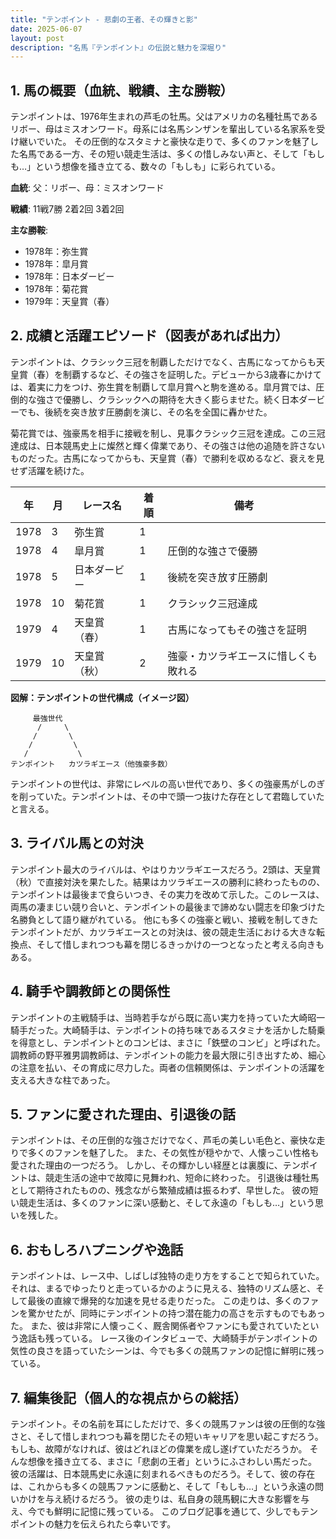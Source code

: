 ```yaml
---
title: "テンポイント - 悲劇の王者、その輝きと影"
date: 2025-06-07
layout: post
description: "名馬『テンポイント』の伝説と魅力を深堀り"
---
```


## 1. 馬の概要（血統、戦績、主な勝鞍）

テンポイントは、1976年生まれの芦毛の牡馬。父はアメリカの名種牡馬であるリボー、母はミスオンワード。母系には名馬シンザンを輩出している名家系を受け継いでいた。  その圧倒的なスタミナと豪快な走りで、多くのファンを魅了した名馬である一方、その短い競走生活は、多くの惜しみない声と、そして「もしも…」という想像を掻き立てる、数々の「もしも」に彩られている。

**血統**: 父：リボー、母：ミスオンワード

**戦績**: 11戦7勝 2着2回 3着2回

**主な勝鞍**:

* 1978年：弥生賞
* 1978年：皐月賞
* 1978年：日本ダービー
* 1978年：菊花賞
* 1979年：天皇賞（春）


## 2. 成績と活躍エピソード（図表があれば出力）

テンポイントは、クラシック三冠を制覇しただけでなく、古馬になってからも天皇賞（春）を制覇するなど、その強さを証明した。デビューから3歳春にかけては、着実に力をつけ、弥生賞を制覇して皐月賞へと駒を進める。皐月賞では、圧倒的な強さで優勝し、クラシックへの期待を大きく膨らませた。続く日本ダービーでも、後続を突き放す圧勝劇を演じ、その名を全国に轟かせた。

菊花賞では、強豪馬を相手に接戦を制し、見事クラシック三冠を達成。この三冠達成は、日本競馬史上に燦然と輝く偉業であり、その強さは他の追随を許さないものだった。古馬になってからも、天皇賞（春）で勝利を収めるなど、衰えを見せず活躍を続けた。

| 年 | 月 | レース名          | 着順 | 備考                                   |
|---|----|-----------------|-------|----------------------------------------|
| 1978 | 3 | 弥生賞            | 1     |                                        |
| 1978 | 4 | 皐月賞            | 1     | 圧倒的な強さで優勝                       |
| 1978 | 5 | 日本ダービー        | 1     | 後続を突き放す圧勝劇                   |
| 1978 | 10| 菊花賞            | 1     | クラシック三冠達成                     |
| 1979 | 4 | 天皇賞（春）       | 1     | 古馬になってもその強さを証明             |
| 1979 | 10| 天皇賞（秋）       | 2     | 強豪・カツラギエースに惜しくも敗れる     |


**図解：テンポイントの世代構成（イメージ図）**

```
     最強世代
      /     \
     /       \
    /         \
   /           \
テンポイント   カツラギエース（他強豪多数）
```

テンポイントの世代は、非常にレベルの高い世代であり、多くの強豪馬がしのぎを削っていた。テンポイントは、その中で頭一つ抜けた存在として君臨していたと言える。


## 3. ライバル馬との対決

テンポイント最大のライバルは、やはりカツラギエースだろう。2頭は、天皇賞（秋）で直接対決を果たした。結果はカツラギエースの勝利に終わったものの、テンポイントは最後まで食らいつき、その実力を改めて示した。このレースは、両馬の凄まじい競り合いと、テンポイントの最後まで諦めない闘志を印象づけた名勝負として語り継がれている。  他にも多くの強豪と戦い、接戦を制してきたテンポイントだが、カツラギエースとの対決は、彼の競走生活における大きな転換点、そして惜しまれつつも幕を閉じるきっかけの一つとなったと考える向きもある。


## 4. 騎手や調教師との関係性

テンポイントの主戦騎手は、当時若手ながら既に高い実力を持っていた大崎昭一騎手だった。大崎騎手は、テンポイントの持ち味であるスタミナを活かした騎乗を得意とし、テンポイントとのコンビは、まさに「鉄壁のコンビ」と呼ばれた。  調教師の野平雅男調教師は、テンポイントの能力を最大限に引き出すため、細心の注意を払い、その育成に尽力した。両者の信頼関係は、テンポイントの活躍を支える大きな柱であった。


## 5. ファンに愛された理由、引退後の話

テンポイントは、その圧倒的な強さだけでなく、芦毛の美しい毛色と、豪快な走りで多くのファンを魅了した。  また、その気性が穏やかで、人懐っこい性格も愛された理由の一つだろう。  しかし、その輝かしい経歴とは裏腹に、テンポイントは、競走生活の途中で故障に見舞われ、短命に終わった。  引退後は種牡馬として期待されたものの、残念ながら繁殖成績は振るわず、早世した。  彼の短い競走生活は、多くのファンに深い感動と、そして永遠の「もしも…」という思いを残した。


## 6. おもしろハプニングや逸話

テンポイントは、レース中、しばしば独特の走り方をすることで知られていた。  それは、まるでゆったりと走っているかのように見える、独特のリズム感と、そして最後の直線で爆発的な加速を見せる走りだった。  この走りは、多くのファンを驚かせたが、同時にテンポイントの持つ潜在能力の高さを示すものでもあった。  また、彼は非常に人懐っこく、厩舎関係者やファンにも愛されていたという逸話も残っている。  レース後のインタビューで、大崎騎手がテンポイントの気性の良さを語っていたシーンは、今でも多くの競馬ファンの記憶に鮮明に残っている。


## 7. 編集後記（個人的な視点からの総括）

テンポイント。その名前を耳にしただけで、多くの競馬ファンは彼の圧倒的な強さと、そして惜しまれつつも幕を閉じたその短いキャリアを思い起こすだろう。  もしも、故障がなければ、彼はどれほどの偉業を成し遂げていただろうか。  そんな想像を掻き立てる、まさに「悲劇の王者」というにふさわしい馬だった。  彼の活躍は、日本競馬史に永遠に刻まれるべきものだろう。そして、彼の存在は、これからも多くの競馬ファンに感動と、そして「もしも…」という永遠の問いかけを与え続けるだろう。  彼の走りは、私自身の競馬観に大きな影響を与え、今でも鮮明に記憶に残っている。  このブログ記事を通じて、少しでもテンポイントの魅力を伝えられたら幸いです。
